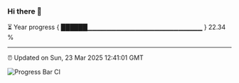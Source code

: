 ### Hi there 👋

⏳ Year progress { ██████▁▁▁▁▁▁▁▁▁▁▁▁▁▁▁▁▁▁▁▁▁▁▁▁ } 22.34 %

---

⏰ Updated on Sun, 23 Mar 2025 12:41:01 GMT

![Progress Bar CI](https://github.com/ZhaoGui/ZhaoGui/workflows/Progress%20Bar%20CI/badge.svg)
